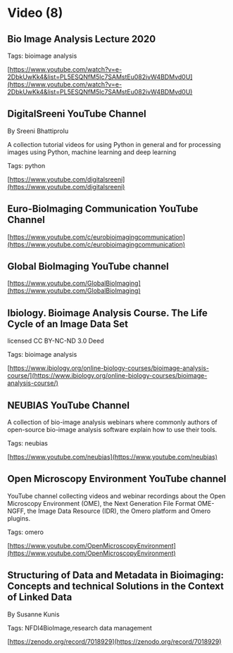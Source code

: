 # Video (8)
## Bio Image Analysis Lecture 2020



Tags: bioimage analysis

[https://www.youtube.com/watch?v=e-2DbkUwKk4&list=PL5ESQNfM5lc7SAMstEu082ivW4BDMvd0U](https://www.youtube.com/watch?v=e-2DbkUwKk4&list=PL5ESQNfM5lc7SAMstEu082ivW4BDMvd0U)

## DigitalSreeni YouTube Channel
By Sreeni Bhattiprolu



A collection tutorial videos for using Python in general and for processing images using Python, machine learning and deep learning

Tags: python

[https://www.youtube.com/digitalsreeni](https://www.youtube.com/digitalsreeni)

## Euro-BioImaging Communication YouTube Channel



[https://www.youtube.com/c/eurobioimagingcommunication](https://www.youtube.com/c/eurobioimagingcommunication)

## Global BioImaging YouTube channel



[https://www.youtube.com/GlobalBioImaging](https://www.youtube.com/GlobalBioImaging)

## Ibiology. Bioimage Analysis Course. The Life Cycle of an Image Data Set
licensed CC BY-NC-ND 3.0 Deed


Tags: bioimage analysis

[https://www.ibiology.org/online-biology-courses/bioimage-analysis-course/](https://www.ibiology.org/online-biology-courses/bioimage-analysis-course/)

## NEUBIAS YouTube Channel



A collection of bio-image analysis webinars where commonly authors of open-source bio-image analysis software explain how to use their tools.

Tags: neubias

[https://www.youtube.com/neubias](https://www.youtube.com/neubias)

## Open Microscopy Environment YouTube channel



YouTube channel collecting videos and webinar recordings about the Open Microscopy Environment (OME), the Next Generation File Format OME-NGFF, the Image Data Resource (IDR), the Omero platform and Omero plugins.

Tags: omero

[https://www.youtube.com/OpenMicroscopyEnvironment](https://www.youtube.com/OpenMicroscopyEnvironment)

## Structuring of Data and Metadata in Bioimaging: Concepts and technical Solutions in the Context of Linked Data
By Susanne Kunis



Tags: NFDI4BioImage,research data management

[https://zenodo.org/record/7018929](https://zenodo.org/record/7018929)


